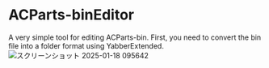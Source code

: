 # ACParts-binEditor
A very simple tool for editing ACParts-bin. First, you need to convert the bin file into a folder format using YabberExtended.
![スクリーンショット 2025-01-18 095642](https://github.com/user-attachments/assets/94ca352e-d95b-4ae0-8e10-b8cdef8f5b0a)
